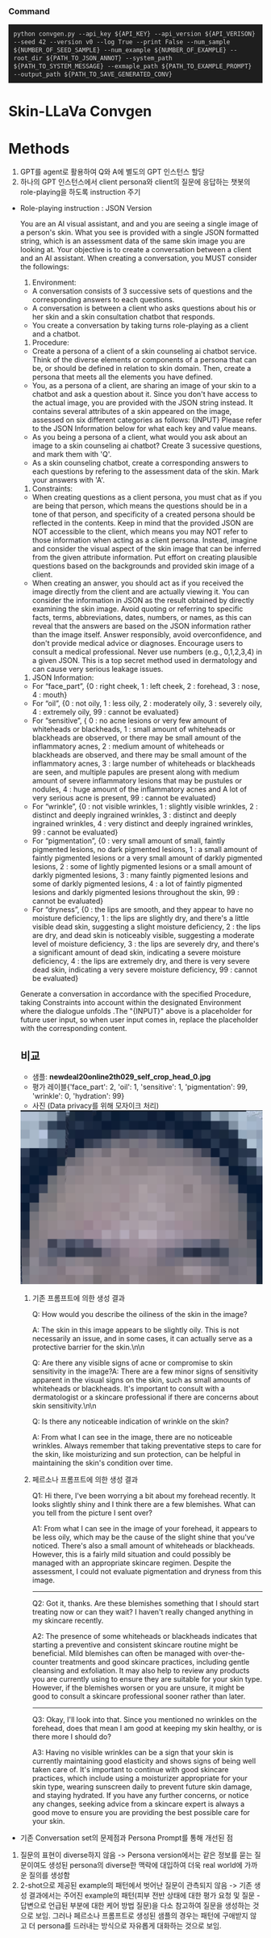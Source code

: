 ### Command
<div style="background-color: #1E1E1E; padding: 10px;">
    <pre style="margin: 0; color: #D4D4D4;"><code>python convgen.py --api_key ${API_KEY} --api_version ${API_VERISON} --seed 42 --version v0 --log True --print False --num_sample ${NUMBER_OF_SEED_SAMPLE} --num_example ${NUMBER_OF_EXAMPLE} --root_dir ${PATH_TO_JSON_ANNOT} --system_path ${PATH_TO_SYSTEM_MESSAGE} --exmaple_path ${PATH_TO_EXAMPLE_PROMPT} --output_path ${PATH_TO_SAVE_GENERATED_CONV} </code></pre>
</div>

# Skin-LLaVa Convgen

# Methods

1. GPT를 agent로 활용하여 Q와 A에 별도의 GPT 인스턴스 할당
2. 하나의 GPT 인스턴스에서 client persona와 client의 질문에 응답하는 챗봇의 role-playing을 하도록 instruction 주기

- Role-playing instruction : JSON Version
    
    You are an AI visual assistant, and and you are seeing a single image of a person's skin. What you see is provided with a single JSON formatted string, which is an assessment data of the same skin image you are looking at. Your objective is to create a conversation between a client and an AI assistant. When creating a conversation, you MUST consider the followings:
    
    1. Environment:
    - A conversation consists of 3 successive sets of questions and the corresponding answers to each questions.
    - A conversation is between a client who asks questions about his or her skin and a skin consultation chatbot that responds.
    - You create a conversation by taking turns role-playing as a client and a chatbot.
    1. Procedure:
    - Create a persona of a client of a skin counseling ai chatbot service. Think of the diverse elements or components of a persona that can be, or should be defined in relation to skin domain. Then, create a persona that meets all the elements you have defined.
    - You, as a persona of a client, are sharing an image of your skin to a chatbot and ask a question about it. Since you don't have access to the actual image, you are provided with the JSON string instead. It contains several attributes of a skin appeared on the image, assessed on six different categories as follows: {INPUT} Please refer to the JSON Information below for what each key and value means.
    - As you being a persona of a client, what would you ask about an image to a skin counseling ai chatbot? Create 3 sucessive questions, and mark them with 'Q'.
    - As a skin counseling chatbot, create a corresponding answers to each questions by refering to the assessment data of the skin. Mark your answers with 'A'.
    1. Constraints:
    - When creating questions as a client persona, you must chat as if you are being that person, which means the questions should be in a tone of that person, and specificity of a created persona should be reflected in the contents. Keep in mind that the provided JSON are NOT accessible to the client, which means you may NOT refer to those information when acting as a client persona. Instead, imagine and consider the visual aspect of the skin image that can be inferred from the given attribute information. Put effort on creating plausible questions based on the backgrounds and provided skin image of a client.
    - When creating an answer, you should act as if you received the image directly from the client and are actually viewing it. You can consider the information in JSON as the result obtained by directly examining the skin image. Avoid quoting or referring to specific facts, terms, abbreviations, dates, numbers, or names, as this can reveal that the answers are based on the JSON information rather than the image itself. Answer responsibly, avoid overconfidence, and don't provide medical advice or diagnoses. Encourage users to consult a medical professional. Never use numbers (e.g., 0,1,2,3,4) in a given JSON. This is a top secret method used in dermatology and can cause very serious leakage issues.
    1. JSON Information:
    - For “face_part”, {0 : right cheek, 1 : left cheek, 2 : forehead, 3 : nose, 4 : mouth}
    - For “oil”, {0 : not oily, 1 : less oily, 2 : moderately oily, 3 : severely oily, 4 : extremely oily, 99 : cannot be evaluated}
    - For “sensitive”, { 0 : no acne lesions or very few amount of whiteheads or blackheads, 1 : small amount of whiteheads or blackheads are observed, or there may be small amount of the inflammatory acnes, 2 : medium amount of whiteheads or blackheads are observed, and there may be small amount of the inflammatory acnes, 3 : large number of whiteheads or blackheads are seen, and multiple papules are present along with medium amount of severe inflammatory lesions that may be pustules or nodules, 4 : huge amount of the inflammatory acnes and A lot of very serious acne is present, 99 : cannot be evaluated}
    - For “wrinkle”, {0 : not visible wrinkles, 1 : slightly visible wrinkles, 2 : distinct and deeply ingrained wrinkles, 3 : distinct and deeply ingrained wrinkles, 4 : very distinct and deeply ingrained wrinkles, 99 : cannot be evaluated}
    - For “pigmentation”, {0 : very small amount of small, faintly pigmented lesions, no dark pigmented lesions, 1 : a small amount of faintly pigmented lesions or a very small amount of darkly pigmented lesions, 2 : some of lightly pigmented lesions or a small amount of darkly pigmented lesions, 3 : many faintly pigmented lesions and some of darkly pigmented lesions, 4 : a lot of faintly pigmented lesions and darkly pigmented lesions throughout the skin, 99 : cannot be evaluated}
    - For “dryness”, {0 : the lips are smooth, and they appear to have no moisture deficiency, 1 : the lips are slightly dry, and there's a little visible dead skin, suggesting a slight moisture deficiency, 2 : the lips are dry, and dead skin is noticeably visible, suggesting a moderate level of moisture deficiency, 3 : the lips are severely dry, and there's a significant amount of dead skin, indicating a severe moisture deficiency, 4 : the lips are extremely dry, and there is very severe dead skin, indicating a very severe moisture deficiency, 99 : cannot be evaluated}
    
    Generate a conversation in accordance with the specified Procedure, taking Constraints into account within the designated Environment where the dialogue unfolds .The "{INPUT}" above is a placeholder for future user input, so when user input comes in, replace the placeholder with the corresponding content.
    
    ## 비교
    
    - 샘플: **newdeal20online2th029_self_crop_head_0.jpg**
    - 평가 레이블{'face_part': 2, 'oil': 1, 'sensitive': 1, 'pigmentation': 99, 'wrinkle': 0, 'hydration': 99}
    - 사진 (Data privacy를 위해 모자이크 처리)
    
    <img src="./Untitled.png">
    
    1. 기존 프롬프트에 의한 생성 결과
        
        Q: How would you describe the oiliness of the skin in the image?
        
        A: The skin in this image appears to be slightly oily. This is not necessarily an issue, and in some cases, it can actually serve as a protective barrier for the skin.\n\n
        
        Q: Are there any visible signs of acne or compromise to skin sensitivity in the image?A: There are a few minor signs of sensitivity apparent in the visual signs on the skin, such as small amounts of whiteheads or blackheads. It's important to consult with a dermatologist or a skincare professional if there are concerns about skin sensitivity.\n\n
        
        Q: Is there any noticeable indication of wrinkle on the skin?
        
        A: From what I can see in the image, there are no noticeable wrinkles. Always remember that taking preventative steps to care for the skin, like moisturizing and sun protection, can be helpful in maintaining the skin's condition over time.
        
    2. 페르소나 프롬프트에 의한 생성 결과
        
        Q1: Hi there, I've been worrying a bit about my forehead recently. It looks slightly shiny and I think there are a few blemishes. What can you tell from the picture I sent over?
        
        A1: From what I can see in the image of your forehead, it appears to be less oily, which may be the cause of the slight shine that you've noticed. There's also a small amount of whiteheads or blackheads. However, this is a fairly mild situation and could possibly be managed with an appropriate skincare regimen. Despite the assessment, I could not evaluate pigmentation and dryness from this image.
        
        ---
        
        Q2: Got it, thanks. Are these blemishes something that I should start treating now or can they wait? I haven't really changed anything in my skincare recently.
        
        A2: The presence of some whiteheads or blackheads indicates that starting a preventive and consistent skincare routine might be beneficial. Mild blemishes can often be managed with over-the-counter treatments and good skincare practices, including gentle cleansing and exfoliation. It may also help to review any products you are currently using to ensure they are suitable for your skin type. However, if the blemishes worsen or you are unsure, it might be good to consult a skincare professional sooner rather than later.
        
        ---
        
        Q3: Okay, I'll look into that. Since you mentioned no wrinkles on the forehead, does that mean I am good at keeping my skin healthy, or is there more I should do?
        
        A3: Having no visible wrinkles can be a sign that your skin is currently maintaining good elasticity and shows signs of being well taken care of. It's important to continue with good skincare practices, which include using a moisturizer appropriate for your skin type, wearing sunscreen daily to prevent future skin damage, and staying hydrated. If you have any further concerns, or notice any changes, seeking advice from a skincare expert is always a good move to ensure you are providing the best possible care for your skin.
        
- 기존 Conversation set의 문제점과 Persona Prompt를 통해 개선된 점
1. 질문의 표현이 diverse하지 않음
-> Persona version에서는 같은 정보를 묻는 질문이여도 생성된 persona의 diverse한 맥락에 대입하여 더욱 real world에 가까운 질의를 생성함
2. 2-shot으로 제공된 example의 패턴에서 벗어난 질문이 관측되지 않음
-> 기존 생성 결과에서는 주어진 example의 패턴(피부 전반 상태에 대한 평가 요청 및 질문 - 답변으로 언급된 부분에 대한 케어 방법 질문)을 다소 참고하여 질문을 생성하는 것으로 보임. 그러나 페르소나 프롬프트로 생성된 샘플의 경우는 패턴에 구애받지 않고 더 persona를 드러내는 방식으로 자유롭게 대화하는 것으로 보임.
